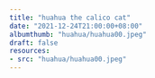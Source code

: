```yaml
---
title: "huahua the calico cat"
date: "2021-12-24T21:00:00+08:00"
albumthumb: "huahua/huahua00.jpeg"
draft: false
resources:
- src: "huahua/huahua00.jpeg"
---
```


